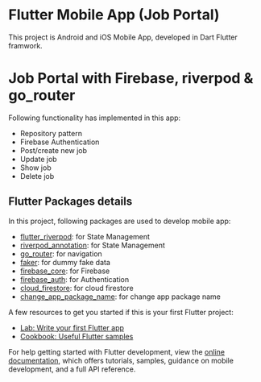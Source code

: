 # Flutter Mobile App (Job Portal)
This project is Android and iOS Mobile App, developed in Dart Flutter framwork.

# Job Portal with Firebase, riverpod & go_router
Following functionality has implemented in this app:
- Repository pattern
- Firebase Authentication
- Post/create new job
- Update job
- Show job
- Delete job

## Flutter Packages details

In this project, following packages are used to develop mobile app:

- [flutter_riverpod](https://pub.dev/packages/flutter_riverpod): for State Management
- [riverpod_annotation](https://pub.dev/packages/riverpod_annotation): for State Management
- [go_router](https://pub.dev/packages/go_router): for navigation
- [faker](https://pub.dev/packages/faker): for dummy fake data
- [firebase_core](https://pub.dev/packages/firebase_core): for Firebase
- [firebase_auth](https://pub.dev/packages/firebase_auth): for Authentication
- [cloud_firestore](https://pub.dev/packages/cloud_firestore): for cloud firestore
- [change_app_package_name](https://pub.dev/packages/change_app_package_name): for change app package name

A few resources to get you started if this is your first Flutter project:

- [Lab: Write your first Flutter app](https://docs.flutter.dev/get-started/codelab)
- [Cookbook: Useful Flutter samples](https://docs.flutter.dev/cookbook)

For help getting started with Flutter development, view the
[online documentation](https://docs.flutter.dev/), which offers tutorials,
samples, guidance on mobile development, and a full API reference.
